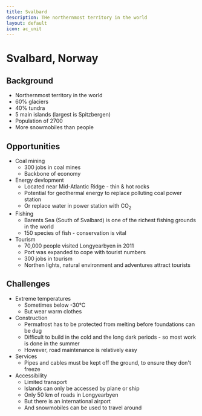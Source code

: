 ```yaml
---
title: Svalbard
description: THe northernmost territory in the world
layout: default
icon: ac_unit
---
```


<div style="text-align: left; max-width: 700px; margin: auto" markdown="1">

# Svalbard, Norway
## Background
* Northernmost territory in the world
* 60% glaciers
* 40% tundra
* 5 main islands (largest is Spitzbergen)
* Population of 2700
* More snowmobiles than people

## Opportunities
* Coal mining
    * 300 jobs in coal mines
    * Backbone of economy
* Energy devlopment
    * Located near Mid-Atlantic Ridge - thin & hot rocks
    * Potential for geothermal energy to replace polluting coal power station
    * Or replace water in power station with CO<sub>2</sub>
* Fishing
    * Barents Sea (South of Svalbard) is one of the richest fishing grounds in the world
    * 150 species of fish - conservation is vital
* Tourism
    * 70,000 people visited Longyearbyen in 2011
    * Port was expanded to cope with tourist numbers
    * 300 jobs in tourism
    * Northen lights, natural environment and adventures attract tourists

## Challenges
* Extreme temperatures
    * Sometimes below -30&deg;C
    * But wear warm clothes
* Construction
    * Permafrost has to be protected from melting before foundations can be dug
    * Difficult to build in the cold and the long dark periods - so most work is done in the summer
    * However, road maintenance is relatively easy
* Services
    * Pipes and cables must be kept off the ground, to ensure they don't freeze
* Accessibility
    * Limited transport
    * Islands can only be accessed by plane or ship
    * Only 50 km of roads in Longyearbyen
    * But there is an international airport
    * And snowmobiles can be used to travel around

</div>